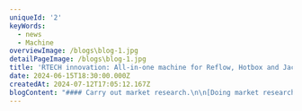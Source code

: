 ```yaml
---
uniqueId: '2'
keyWords:
  - news
  - Machine
overviewImage: /blogs\blog-1.jpg
detailPageImage: /blogs\blog-1.jpg
title: 'RTECH innovation: All-in-one machine for Reflow, Hotbox and Jacket tacking. '
date: 2024-06-15T18:30:00.000Z
createdAt: 2024-07-12T17:05:12.167Z
blogContent: "#### Carry out market research.\n\n[Doing market research](https://blog.hubspot.com/marketing/market-research-buyers-journey-guide?hubs_content=blog.hubspot.com/marketing/how-to-start-a-blog\\&hubs_content-cta=Doing%20market%20research)\_sounds like a big task, but in truth, it can be as simple as accessing a social media platform and browsing user and blog profiles that match with your potential audience.\n\nUse\_[market research tools](https://blog.hubspot.com/marketing/market-research-tools-resources?hubs_content=blog.hubspot.com/marketing/how-to-start-a-blog\\&hubs_content-cta=market%20research%20tools)\_to begin uncovering more specific information about your audience — or to confirm a hunch or a piece of information you already knew. For instance, if you wanted to create a blog about work-from-home hacks, you can make the reasonable assumption that your audience will be mostly Gen Zers and Millennials. But it’s important to confirm this information through research.\n\n#### Create formal buyer personas.\n\nOnce you’ve brainstormed and carried out market research, it’s time to create formal\_[buyer personas](https://blog.hubspot.com/marketing/buyer-persona-research?hubs_content=blog.hubspot.com/marketing/how-to-start-a-blog\\&hubs_content-cta=buyer%20personas). It’s important because what you know about your buyer personas and their interests will inform the brainstorming process for blog posts.\n\n\"Buyer personas aren’t just for direct marketing. They can be a handy way to keep a human in mind while you’re writing. If you’ve got other marketing or sales teams handy, coordinate your personas,\" says Curtis del Principe, user acquisition manager at HubSpot. \"Chances are that your existing customers are exactly the kind of people you want to attract with your writing in the first place. Your sales and service teams can also have great insight into these people’s needs and pain points.\"\n\nFor instance, if your readers are Millennials looking to start a business, you probably don't need to provide them with information about getting started on social media — most of them already have that down.\n\nYou might, however, want to give them information about how to adjust their social media approach (for example — from what may be a casual, personal approach to a more business-savvy, networking-focused approach). That kind of tweak is what helps you publish content about the topics your audience really wants and needs.\n\nDon't have buyer personas in place for your business? Here are a few resources to help you get started:\n\n* [Create Buyer Personas for Your Business \\[Free Template\\]](https://offers.hubspot.com/free-template-creating-buyer-personas?hubs_post-cta=body\\&hubs_signup-url=blog.hubspot.com/marketing/how-to-start-a-blog\\&hubs_signup-cta=Create%20Buyer%20Personas%20for%20Your%20Business%20%5BFree%20Template%5D\\&hubs_post=blog.hubspot.com/marketing/how-to-start-a-blog)\n* [Guide: How to Create Detailed Buyer Personas for Your Business](https://blog.hubspot.com/marketing/buyer-persona-research?hubs_post-cta=body\\&hubs_content=blog.hubspot.com/marketing/how-to-start-a-blog\\&hubs_content-cta=Guide%3A%20How%20to%20Create%20Detailed%20Buyer%20Personas%20for%20Your%20Business)\n* [\\[Free Tool\\] Make My Persona: Buyer Persona Generator](https://www.hubspot.com/make-my-persona?hubs_post=blog.hubspot.com/marketing/how-to-start-a-blog?hubs_post-cta=body\\&hubs_content=blog.hubspot.com/marketing/how-to-start-a-blog\\&hubs_content-cta=%5BFree%20Tool%5D%20Make%20My%20Persona%3A%20Buyer%20Persona%20Generator)\n\n### 2. Check out your competition.\n\nWhat better way to draw inspiration than to look at your well-established competition?\n\nIt’s worth taking a look at popular, highly reviewed blogs because their strategy and execution is what got them to grow in credibility. The purpose of doing this isn’t to copy these elements, but to gain better insight into what readers appreciate in a quality blog.\n\nWhen you find a competitor’s blog, take the following steps:\n\n#### Determine whether they’re actually a direct competitor.\n\nA blog’s audience, niche, and specific slant determine whether they're actually your competitor. But the most important of these is their audience. If they serve a completely different public than you, then they’re likely not a competitor. That is why it’s important to define your buyer personas before taking other steps in the blog creation process.\n\n#### Look at the blog’s branding, color palette, and theme.\n\nOnce you determine that they’re your competitor, it’s time to take note of their techniques so that you can capture a similar readership. Colors and themes play a huge role in whether you seem like part of a niche — for instance, a blog about eco-friendly products should likely use earthy tones instead of bright, unnatural colors such as neon yellow or pink.\n\n#### Analyze the tone and writing style of the competition.\n\nTake note of your competition’s copywriting. Is it something you feel like you can successfully emulate? Does it ring true to the type of blog you’d like to create? What do readers most respond to? For most, creating a tech blog might be an excellent idea, but if journalistic, review-based writing doesn’t work for you, then that might not be a good fit. Be aware of what you can feasibly execute or hire freelance writers.\n"
---
```


